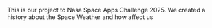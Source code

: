 This is our project to Nasa Space Apps Challenge 2025. We created a history about the Space Weather and how affect us
